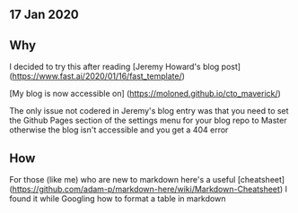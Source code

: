 ## 17 Jan 2020

## Why

I decided to try this after reading [Jeremy Howard's blog post]  (https://www.fast.ai/2020/01/16/fast_template/)

[My blog is now accessible on] (https://moloned.github.io/cto_maverick/)

The only issue not codered in Jeremy's blog entry was that you need to set the Github Pages section of the settings menu for your blog repo to Master otherwise the blog isn't accessible and you get a 404 error

## How

For those (like me) who are new to markdown here's a useful [cheatsheet] (https://github.com/adam-p/markdown-here/wiki/Markdown-Cheatsheet) I found it while Googling how to format a table in markdown

